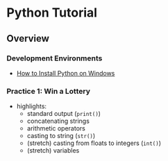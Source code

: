 # Python Tutorial

## Overview

### Development Environments

* [How to Install Python on Windows](install-python-on-windows.md)


### Practice 1: Win a Lottery
* highlights:
    * standard output (`print()`)
    * concatenating strings
    * arithmetic operators
    * casting to string (`str()`)
    * (stretch) casting from floats to integers (`int()`)
    * (stretch) variables
